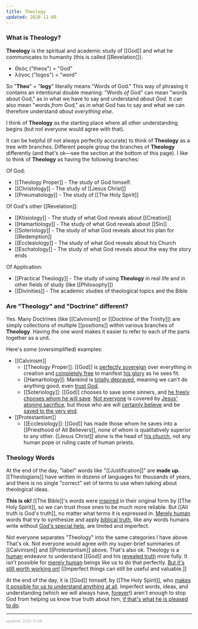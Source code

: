 ```yaml
---
title: Theology
updated: 2020-11-09
---
```


### What is Theology?

**Theology** is the spiritual and academic study of [[God]] and what he communicates to humanity (this is called [[Revelation]]).

- Θεός ("theos") = "God"
- λόγος ("logos") = "word"

So "**Theo**" + "**logy**" literally means "Words of God." This way of phrasing it contains an intentional double meaning: "Words _of_ God" can mean "words about God," as in what we have to say and understand _about God._ It can also mean "words _from_ God," as in what God has to say and what we can therefore understand _about everything else._

I think of **Theology** as the starting place where all other understanding begins (but not everyone would agree with that).

It can be helpful (if not always perfectly accurate) to think of **Theology** as a tree with branches. Different people group the branches of **Theology** differently (and that's ok&mdash;see the section at the bottom of this page). I like to think of **Theology** as having the following branches:

Of God:

- [[Theology Proper]] - The study of God himself.
- [[Christology]] - The study of [[Jesus Christ]]
- [[Pneumatology]] - The study of [[The Holy Spirit]]

Of God's other [[Revelation]]:

- [[Ktisiology]] - The study of what God reveals about [[Creation]]
- [[Hamartiology]] - The study of what God reveals about [[Sin]]
- [[Soteriology]] - The study of what God reveals about his plan for [[Redemption]]
- [[Ecclesiology]] - The study of what God reveals about his Church
- [[Eschatology]] - The study of what God reveals about the way the story ends

Of Application:

- [[Practical Theology]] - The study of using **Theology** in real life and in other fields of study (like [[Philosophy]])
- [[Divinities]] - The academic studies of theological topics and the Bible

### Are "Theology" and "Doctrine" different?

Yes. Many Doctrines (like [[Calvinism]] or [[Doctrine of the Trinity]]) are simply collections of multiple [[positions]] within various branches of **Theology**. Having the one word makes it easier to refer to each of the parts together as a unit.

Here's some (oversimplified) examples:

- [[Calvinism]]
  - [[Theology Proper]]: [[God]] is [perfectly sovereign](/sovereignty-of-god)<!-- [[Sovereignty of God]] --> over everything in creation and [completely free](/freedom-of-god)<!-- [[Freedom of God]] --> to manifest [his glory](/the-glory-of-god)<!-- [[The Glory of God]] --> as he sees fit.
  - [[Hamartiology]]: Mankind is [totally depraved](/total-depravity)<!-- [[Total Depravity]] -->, meaning we can't do anything good, even [trust God](/faith)<!-- [[Faith]] -->.
  - [[Soteriology]]: [[God]] chooses to save some sinners, and [he freely chooses whom he will save](/unconditional-election)<!-- [[Unconditional Election]] -->. [Not everyone](/limited-atonement)<!-- [[Limited Atonement]] --> is covered by [Jesus' atoning sacrifice](/the-crucifixion)<!-- [[The Crucifixion]] -->, but those who are will [certainly believe](/irresistable-grace)<!-- [[Irresistable Grace]] --> and be [saved to the very end](/perseverence-of-the-saints)<!-- [[Perseverence of the Saints]] -->.
- [[Protestantism]]
  - [[Ecclesiology]]: [[God]] has made those whom he saves into a [[Priesthood of All Believers]], none of whom is qualitatively superior to any other. [[Jesus Christ]] alone is the head of [his church](/the-church)<!-- [[The Church]] -->, not any human pope or ruling caste of human priests.

### Theology Words

At the end of the day, "label" words like "[[Justification]]" are **made up.** [[Theologians]] have written in dozens of languages for thousands of years, and there is no single "correct" set of terms to use when talking about theological ideas.

**This is ok!** [[The Bible]]'s words were [inspired](/inspiration)<!-- [[Inspiration]] --> in their original form by [[The Holy Spirit]], so we can trust those ones to be much more reliable. But [[All truth is God's truth]], no matter what terms it is expressed in. [Merely human](/creaturely-limitation)<!-- [[Creaturely Limitation]] --> words that try to synthesize and apply [biblical truth](/revelation)<!-- [[Revelation]] -->, like any words humans write without [God's special help](/inspiration)<!-- [[Inspiration]] -->, are limited and imperfect.

Not everyone separates "Theology" into the same categories I have above. That's ok. Not everyone would agree with my super-brief summaries of [[Calvinism]] and [[Protestantism]] above. That's also ok. Theology is a [human](/creaturely-limitation)<!-- [[Creaturely Limitation]] --> endeavor to understand [[God]] and his [revealed truth](/revelation)<!-- [[Revelation]] --> more fully. It isn't possible for [merely human](/creaturely-limitation)<!-- [[Creaturely Limitation]] --> beings like us to do that perfectly. [But it's still worth working on!](/-anything-worth-doing-is-worth-doing-badly)<!-- [["Anything worth doing is worth doing badly."]] --> [[Imperfect things can still be useful and valuable.]]

At the end of the day, it is [[God]] himself, by [[The Holy Spirit]], who [makes it possible for us to understand anything at all](/illumination)<!-- [[Illumination]] -->. Imperfect words, ideas, and understanding (which we will always have, [forever](/heaven)<!-- [[Heaven]] -->!) aren't enough to stop God from helping us know true truth about him, [if that's what he is pleased to do](/illumination)<!-- [[Illumination]] -->.

---

<sup><sub><font color="#a6a6a6">updated: 2020-11-09</font></sub></sup>
